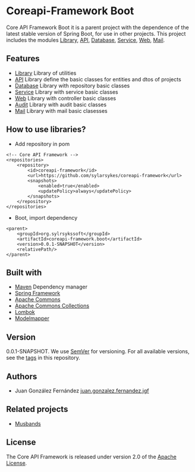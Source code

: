 # Coreapi-Framework Boot

Core API Framework Boot it is a parent project with the dependence of the latest stable version of Spring Boot, for use in other projects. This project includes the modules [Library](https://github.com/sylarsykes/coreapi-framework/tree/master/coreapi-framework.library), [API](https://github.com/sylarsykes/coreapi-framework/tree/master/coreapi-framework.api), [Database](https://github.com/sylarsykes/coreapi-framework/tree/master/coreapi-framework.database), [Service](https://github.com/sylarsykes/coreapi-framework/tree/master/coreapi-framework.service), [Web](https://github.com/sylarsykes/coreapi-framework/tree/master/coreapi-framework.web), [Mail](https://github.com/sylarsykes/coreapi-framework/tree/master/coreapi-framework.mail).

## Features

*  [Library](https://github.com/sylarsykes/coreapi-framework/tree/master/coreapi-framework.library) Library of utilities
*  [API](https://github.com/sylarsykes/coreapi-framework/tree/master/coreapi-framework.api) Library define the basic classes for entities and dtos of projects
*  [Database](https://github.com/sylarsykes/coreapi-framework/tree/master/coreapi-framework.database) Library with repository basic classes
*  [Service](https://github.com/sylarsykes/coreapi-framework/tree/master/coreapi-framework.service) Library with service basic classes
*  [Web](https://github.com/sylarsykes/coreapi-framework/tree/master/coreapi-framework.web) Library with controller basic classes
*  [Audit](https://github.com/sylarsykes/coreapi-framework/tree/develop/coreapi-framework.audit) Library with audit basic classes
*  [Mail](https://github.com/sylarsykes/coreapi-framework/tree/master/coreapi-framework.mail) Library with mail basic clasesses

## How to use libraries?

*  Add repository in pom

```
<!-- Core API Framework -->
<repositories>
	<repository>
		<id>coreapi-framework</id>
		<url>https://github.com/sylarsykes/coreapi-framework</url>
		<snapshots>
			<enabled>true</enabled>
			<updatePolicy>always</updatePolicy>
		</snapshots>
	</repository>
</repositories>
```

*  Boot, import dependency

```
<parent>
	<groupId>org.sylrsykssoft</groupId>
  	<artifactId>coreapi-framework.boot</artifactId>
  	<version>0.0.1-SNAPSHOT</version>
  	<relativePath/>
</parent>
```

## Built with

*  [Maven](https://mvnrepository.com/) Dependency manager
*  [Spring Framework](https://github.com/spring-projects/spring-framework)
*  [Apache Commons](https://github.com/apache/commons-lang)
*  [Apache Commons Collections](https://github.com/apache/commons-collections/)
*  [Lombok](https://projectlombok.org/)
*  [Modelmapper](http://modelmapper.org/getting-started/)

## Version

0.0.1-SNAPSHOT. We use [SemVer](https://semver.org/) for versioning. For all available versions, see the [tags](https://github.com/sylarsykes/coreapi-framework/tags) in this repository.

## Authors

*  Juan González Fernández [juan.gonzalez.fernandez.jgf](https://github.com/sylarsykes)

## Related projects

*  [Musbands](https://github.com/sylarsykes/java-musbands)

## License

The Core API Framework is released under version 2.0 of the [Apache License](https://www.apache.org/licenses/LICENSE-2.0).
